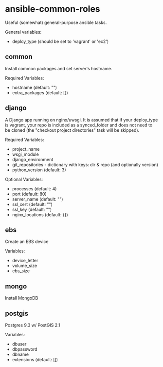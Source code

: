 # ansible-common-roles

Useful (somewhat) general-purpose ansible tasks.

General variables:

* deploy_type (should be set to 'vagrant' or 'ec2')

## common

Install common packages and set server's hostname.

Required Variables:

* hostname (default: "")
* extra_packages (default: [])

## django

A Django app running on nginx/uwsgi. It is assumed that if your deploy\_type is vagrant, your repo is included as a synced\_folder and does not need to be cloned (the "checkout project directories" task will be skipped).

Required Variables:

* project_name
* wsgi_module
* django_environment
* git_repositories - dictionary with keys: dir & repo (and optionally version)
* python_version (default: 3)

Optional Variables:

* processes (default: 4)
* port (default: 80)
* server_name (default: "")
* ssl_cert (default: "")
* ssl_key (default: "")
* nginx_locations (default: {})

## ebs

Create an EBS device

Variables:

* device_letter
* volume_size
* ebs_size

## mongo

Install MongoDB

## postgis

Postgres 9.3 w/ PostGIS 2.1

Variables:

* dbuser
* dbpassword
* dbname
* extensions (default: [])
